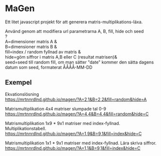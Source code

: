 # MaGen
Ett litet javascript projekt för att generera matris-multiplikations-läxa.

Använd genom att modifiera url parametrarna A, B, fill, hide och seed  
?  
  A=dimensioner matris A &  
  B=dimensioner matris B &  
  fill=index / random fyllnad av matris &  
  hide=göm siffror i matris A,B eller C (resultat matrisen)&  
  seed=seed till random fill, om man sätter "date" kommer den sätta dagens datum som seed, formaterat ÅÅÅÅ-MM-DD


## Exempel

Ekvationslösning  
https://mrtnnrdlnd.github.io/magen/?A=2,1&B=2,2&fill=random&hide=A

Matrismultiplikation 4x4 matriser slumpade tal 0-9  
https://mrtnnrdlnd.github.io/magen/?A=4,4&B=4,4&fill=random&hide=C

Matrismultiplikation 1x9 * 9x1 matriser med index-fyllnad. Multiplikationstabell.  
https://mrtnnrdlnd.github.io/magen/?A=1,9&B=9,1&fill=index&hide=C

Matrismultiplikation 1x1 * 9x1 matriser med index-fyllnad. Lära skriva siffror.  
https://mrtnnrdlnd.github.io/magen/?A=1,1&B=9,1&fill=index&hide=C
